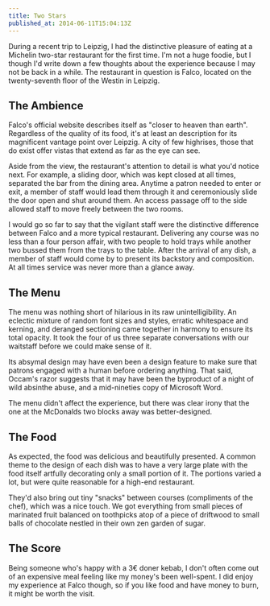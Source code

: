 ```yaml
---
title: Two Stars
published_at: 2014-06-11T15:04:13Z
---
```


During a recent trip to Leipzig, I had the distinctive pleasure of eating at a Michelin two-star restaurant for the first time. I'm not a huge foodie, but I though I'd write down a few thoughts about the experience because I may not be back in a while. The restaurant in question is Falco, located on the twenty-seventh floor of the Westin in Leipzig.

## The Ambience

Falco's official website describes itself as "closer to heaven than earth". Regardless of the quality of its food, it's at least an description for its magnificent vantage point over Leipzig. A city of few highrises, those that do exist offer vistas that extend as far as the eye can see.

Aside from the view, the restaurant's attention to detail is what you'd notice next. For example, a sliding door, which was kept closed at all times, separated the bar from the dining area. Anytime a patron needed to enter or exit, a member of staff would lead them through it and ceremoniously slide the door open and shut around them. An access passage off to the side allowed staff to move freely between the two rooms.

I would go so far to say that the vigilant staff were the distinctive difference between Falco and a more typical restaurant. Delivering any course was no less than a four person affair, with two people to hold trays while another two bussed them from the trays to the table. After the arrival of any dish, a member of staff would come by to present its backstory and composition. At all times service was never more than a glance away.

## The Menu

The menu was nothing short of hilarious in its raw unintelligibility. An eclectic mixture of random font sizes and styles, erratic whitespace and kerning, and deranged sectioning came together in harmony to ensure its total opacity. It took the four of us three separate conversations with our waitstaff before we could make sense of it.

Its absymal design may have even been a design feature to make sure that patrons engaged with a human before ordering anything. That said, Occam's razor suggests that it may have been the byproduct of a night of wild absinthe abuse, and a mid-nineties copy of Microsoft Word.

The menu didn't affect the experience, but there was clear irony that the one at the McDonalds two blocks away was better-designed.

## The Food

As expected, the food was delicious and beautifully presented. A common theme to the design of each dish was to have a very large plate with the food itself artfully decorating only a small portion of it. The portions varied a lot, but were quite reasonable for a high-end restaurant.

They'd also bring out tiny "snacks" between courses (compliments of the chef), which was a nice touch. We got everything from small pieces of marinated fruit balanced on toothpicks atop of a piece of driftwood to small balls of chocolate nestled in their own zen garden of sugar.

## The Score

Being someone who's happy with a 3€ doner kebab, I don't often come out of an expensive meal feeling like my money's been well-spent. I did enjoy my experience at Falco though, so if you like food and have money to burn, it might be worth the visit.
